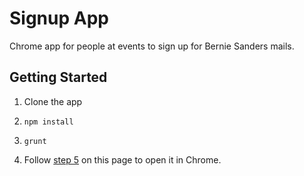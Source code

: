 # Signup App

Chrome app for people at events to sign up for Bernie Sanders mails.

## Getting Started

1. Clone the app

2. `npm install`

3. `grunt`

3. Follow [step 5](https://developer.chrome.com/apps/first_app#five) on this page to open it in Chrome.